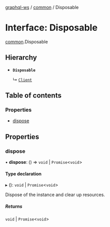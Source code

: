 [graphql-ws](../README.md) / [common](../modules/common.md) / Disposable

# Interface: Disposable

[common](../modules/common.md).Disposable

## Hierarchy

- **`Disposable`**

  ↳ [`Client`](client.Client.md)

## Table of contents

### Properties

- [dispose](common.Disposable.md#dispose)

## Properties

### dispose

• **dispose**: () => `void` \| `Promise`<`void`\>

#### Type declaration

▸ (): `void` \| `Promise`<`void`\>

Dispose of the instance and clear up resources.

##### Returns

`void` \| `Promise`<`void`\>
